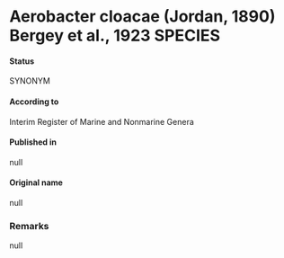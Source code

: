 # Aerobacter cloacae (Jordan, 1890) Bergey et al., 1923 SPECIES

#### Status
SYNONYM

#### According to
Interim Register of Marine and Nonmarine Genera

#### Published in
null

#### Original name
null

### Remarks
null